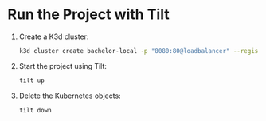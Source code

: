 # Run the Project with Tilt

1. Create a K3d cluster:
   ```bash
   k3d cluster create bachelor-local -p "8080:80@loadbalancer" --registry-create bachelor-local
   ```

2. Start the project using Tilt:
   ```bash
   tilt up
   ```

3. Delete the Kubernetes objects:
   ```bash
   tilt down
   ```
